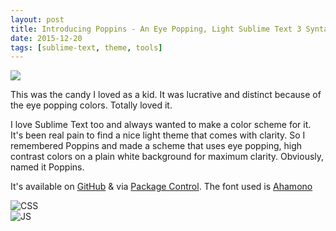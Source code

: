 ```yaml
---
layout: post
title: Introducing Poppins - An Eye Popping, Light Sublime Text 3 Syntax Theme
date: 2015-12-20
tags: [sublime-text, theme, tools]
---
```


<img class="human-photo" src="/assets/images/2015/12/poppins.avif">

This was the candy I loved as a kid. It was lucrative and distinct because of the eye popping colors. Totally loved it.

I love Sublime Text too and always wanted to make a color scheme for it. It's been real pain to find a nice light theme that comes with clarity. So I remembered Poppins and made a scheme that uses eye popping, high contrast colors on a plain white background for maximum clarity. Obviously, named it Poppins.

It's available on [GitHub](https://github.com/praveenpuglia/color_scheme_poppins) & via [Package Control](https://packagecontrol.io/packages/Poppins%20-%20Color%20Scheme). The font used is [Ahamono](https://www.behance.net/gallery/19532783/AhamonoMonospaced)

![CSS](/assets/images/2015/12/poppins-shot-css.avif)  
![JS](/assets/images/2015/12/poppins-shot-js.avif)
